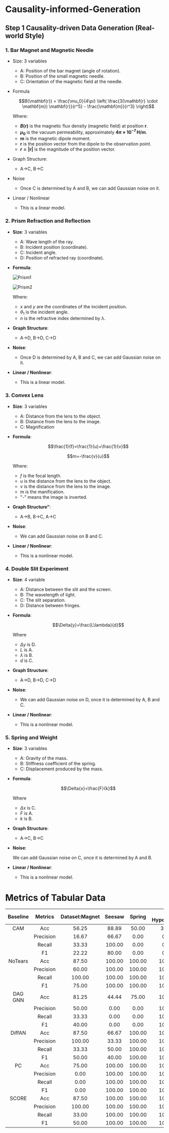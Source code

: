 # Causality-informed-Generation

## Step 1 Causality-driven Data Generation (Real-world Style)

### 1. Bar Magnet and Magnetic Needle
- Size: 3 variables

    - A: Position of the bar magnet (angle of rotation).
    - B: Position of the small magnetic needle.
    - C: Orientation of the magnetic field at the needle.

- Formula 

    $$B(\mathbf{r}) = \frac{\mu_0}{4\pi} \left( \frac{3(\mathbf{r} \cdot \mathbf{m}) \mathbf{r}}{r^5} - \frac{\mathbf{m}}{r^3} \right)$$

    Where:
    - **$B(\mathbf{r})$** is the magnetic flux density (magnetic field) at position **$\mathbf{r}$**.
    - **$\mu_0$** is the vacuum permeability, approximately **$4\pi \times 10^{-7} \, \text{H/m}$**.
    - **$\mathbf{m}$** is the magnetic dipole moment.
    - **$\mathbf{r}$** is the position vector from the dipole to the observation point.
    - **$r = |\mathbf{r}|$** is the magnitude of the position vector.

- Graph Structure: 
        
    - A->C, B->C

- Noise

    - Once C is determined by A and B, we can add Gaussian noise on it.

- Linear / Nonlinear

    - This is a linear model.

### 2. Prism Refraction and Reflection

- **Size**: 3 variables

    - A: Wave length of the ray.
    - B: Incident position (coordinate).
    - C: Incident angle.
    - D: Position of refracted ray (coordinate).

- **Formula**: 

    ![Prism1](./prism1.jpg)

    ![Prism2](./prism2.jpg)

    Where:

    - $x$ and $y$ are the coordinates of the incident position.
    - $\theta_1$ is the incident angle.
    - $n$ is the refractive index determined by $\lambda$.

- **Graph Structure**:

    - A->D, B->D, C->D

- **Noise**:

    - Once D is determined by A, B and C, we can add Gaussian noise on it.

- **Linear / Nonlinear**: 

    - This is a linear model.
 
### 3. Convex Lens

- **Size**: 3 variables

    - A: Distance from the lens to the object.
    - B: Distance from the lens to the image.
    - C: Magnification

- **Formula**:

    $$\frac{1}{f}=\frac{1}{u}+\frac{1}{v}$$
  
    $$m=-\frac{v}{u}$$

    Where:
    
    - $f$ is the focal length.
    - $u$ is the distance from the lens to the object.
    - $v$ is the distance from the lens to the image.
    - m is the manification.
    - "-" means the image is inverted.

- **Graph Structure"**:

    - A->B, B->C, A->C

- **Noise**:

    - We can add Gaussian noise on B and C.

- **Linear / Nonlinear**:

    - This is a nonlinear model.
 
### 4. Double Slit Experiment

- **Size**: 4 variable

    - A: Distance between the slit and the screen.
    - B: The wavelength of light.
    - C: The slit separation.
    - D: Distance between fringes.

- **Formula**: 

    $$\Delta{y}=\frac{L\lambda}{d}$$

    Where

    - $\Delta{y}$ is D.
    - $L$ is A.
    - $\lambda$ is B.
    - $d$ is C.

- **Graph Structure**:

    - A->D, B->D, C->D

- **Noise**:

    - We can add Gaussian noise on D, once it is determined by A, B and C.

- **Linear / Nonlinear**:

    - This is a nonlinear model.

### 5. Spring and Weight

- **Size**: 3 variables

    - A: Gravity of the mass.
    - B: Stiffness coefficient of the spring.
    - C: Displacement produced by the mass.

- **Formula**: 

    $$\Delta{x}=\frac{F}{k}$$

    Where

    - $\Delta{x}$ is C.
    - $F$ is A.
    - $k$ is B.

- **Graph Structure**:

    - A->C, B->C

- **Noise**:

    We can add Gaussian noise on C, once it is determined by A and B.

- **Linear / Nonlinear**:

    - This is a nonlinear model.

# Metrics of Tabular Data
| Baseline |  Metrics  | Dataset:Magnet | Seesaw | Spring | 3 Hypothetical |
|:--------:|:---------:|:--------------:|:------:|:------:|:--------------:|
|    CAM   |    Acc    |      56.25     |  88.89 |  50.00 |      33.33     |
|          | Precision |      16.67     |  66.67 |  0.00  |      0.00      |
|          |   Recall  |      33.33     | 100.00 |  0.00  |      0.00      |
|          |     F1    |      22.22     |  80.00 |  0.00  |      0.00      |
|  NoTears |    Acc    |      87.50     | 100.00 | 100.00 |     100.00     |
|          | Precision |      60.00     | 100.00 | 100.00 |     100.00     |
|          |   Recall  |     100.00     | 100.00 | 100.00 |     100.00     |
|          |     F1    |      75.00     | 100.00 | 100.00 |     100.00     |
|  DAG GNN |    Acc    |      81.25     |  44.44 |  75.00 |     100.00     |
|          | Precision |      50.00     |  0.00  |  0.00  |     100.00     |
|          |   Recall  |      33.33     |  0.00  |  0.00  |     100.00     |
|          |     F1    |      40.00     |  0.00  |  0.00  |     100.00     |
|  DiffAN  |    Acc    |      87.50     |  66.67 | 100.00 |     100.00     |
|          | Precision |     100.00     |  33.33 | 100.00 |     100.00     |
|          |   Recall  |      33.33     |  50.00 | 100.00 |     100.00     |
|          |     F1    |      50.00     |  40.00 | 100.00 |     100.00     |
|    PC    |    Acc    |      75.00     | 100.00 | 100.00 |     100.00     |
|          | Precision |      0.00      | 100.00 | 100.00 |     100.00     |
|          |   Recall  |      0.00      | 100.00 | 100.00 |     100.00     |
|          |     F1    |      0.00      | 100.00 | 100.00 |     100.00     |
|   SCORE  |    Acc    |      87.50     | 100.00 | 100.00 |     100.00     |
|          | Precision |     100.00     | 100.00 | 100.00 |     100.00     |
|          |   Recall  |      33.00     | 100.00 | 100.00 |     100.00     |
|          |     F1    |      50.00     | 100.00 | 100.00 |     100.00     |
